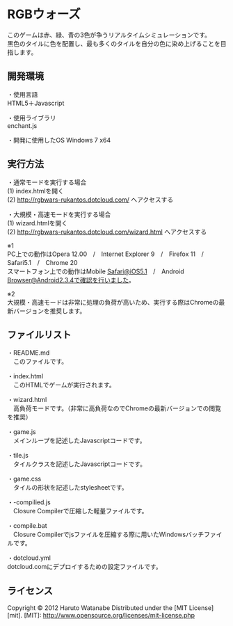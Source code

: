 ﻿RGBウォーズ
======================
このゲームは赤、緑、青の3色が争うリアルタイムシミュレーションです。  
黒色のタイルに色を配置し、最も多くのタイルを自分の色に染め上げることを目指します。  

開発環境
----------
・使用言語  
 HTML5＋Javascript  

・使用ライブラリ  
 enchant.js  
 
・開発に使用したOS
 Windows 7 x64
 
実行方法
----------
・通常モードを実行する場合  
(1) index.htmlを開く  
(2) http://rgbwars-rukantos.dotcloud.com/ へアクセスする  

・大規模・高速モードを実行する場合  
(1) wizard.htmlを開く  
(2) http://rgbwars-rukantos.dotcloud.com/wizard.html へアクセスする  

※1  
 PC上での動作はOpera 12.00　/　Internet Explorer 9　/　Firefox 11　/　Safari5.1　/　Chrome 20  
 スマートフォン上での動作はMobile Safari@iOS5.1　/　Android Browser@Android2.3.4で確認を行いました。  
 
※2  
 大規模・高速モードは非常に処理の負荷が高いため、実行する際はChromeの最新バージョンを推奨します。

ファイルリスト
----------
・README.md  
　このファイルです。  

・index.html  
　このHTMLでゲームが実行されます。  

・wizard.html  
　高負荷モードです。（非常に高負荷なのでChromeの最新バージョンでの閲覧を推奨）  

・game.js  
　メインループを記述したJavascriptコードです。  

・tile.js  
　タイルクラスを記述したJavascriptコードです。  

・game.css  
　タイルの形状を記述したstylesheetです。  

・-compilied.js  
　Closure Compilerで圧縮した軽量ファイルです。  

・compile.bat  
　Closure Compilerでjsファイルを圧縮する際に用いたWindowsバッチファイルです。  

・dotcloud.yml  
 dotcloud.comにデプロイするための設定ファイルです。  

 
ライセンス
----------
Copyright &copy; 2012 Haruto Watanabe
Distributed under the [MIT License][mit].
[MIT]: http://www.opensource.org/licenses/mit-license.php